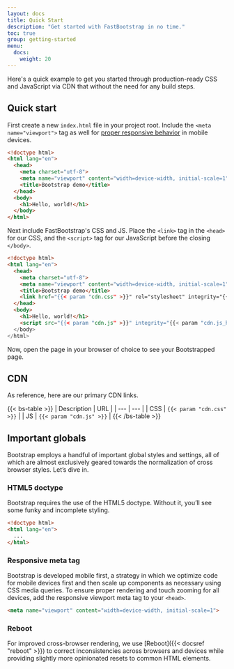 ```yaml
---
layout: docs
title: Quick Start
description: "Get started with FastBootstrap in no time."
toc: true
group: getting-started
menu:
  docs:   
    weight: 20
---
```


Here's a quick example to get you started through production-ready CSS and JavaScript via CDN that without the need for any build steps. 

## Quick start

First create a new `index.html` file in your project root. Include the `<meta name="viewport">` tag as well for [proper responsive behavior](https://developer.mozilla.org/en-US/docs/Web/HTML/Viewport_meta_tag) in mobile devices.

```html
<!doctype html>
<html lang="en">
  <head>
    <meta charset="utf-8">
    <meta name="viewport" content="width=device-width, initial-scale=1">
    <title>Bootstrap demo</title>
  </head>
  <body>
    <h1>Hello, world!</h1>
  </body>
</html>
```

Next include FastBootstrap's CSS and JS. Place the `<link>` tag in the `<head>` for our CSS, and the `<script>` tag for our JavaScript before the closing `</body>`.

```html
<!doctype html>
<html lang="en">
  <head>
    <meta charset="utf-8">
    <meta name="viewport" content="width=device-width, initial-scale=1">
    <title>Bootstrap demo</title>
    <link href="{{< param "cdn.css" >}}" rel="stylesheet" integrity="{{< param "cdn.css_hash" >}}" crossorigin="anonymous">
  </head>
  <body>
    <h1>Hello, world!</h1>
    <script src="{{< param "cdn.js" >}}" integrity="{{< param "cdn.js_hash" >}}" crossorigin="anonymous"></script>
  </body>
</html>
```

Now, open the page in your browser of choice to see your Bootstrapped page. 

## CDN 

As reference, here are our primary CDN links.

{{< bs-table >}}
| Description | URL |
| --- | --- |
| CSS | `{{< param "cdn.css" >}}` |
| JS | `{{< param "cdn.js" >}}` |
{{< /bs-table >}}

## Important globals 

Bootstrap employs a handful of important global styles and settings, all of which are almost exclusively geared towards the normalization of cross browser styles. Let’s dive in.

### HTML5 doctype 

Bootstrap requires the use of the HTML5 doctype. Without it, you’ll see some funky and incomplete styling.

```html
<!doctype html>
<html lang="en">
  ...
</html>
```

### Responsive meta tag 

Bootstrap is developed mobile first, a strategy in which we optimize code for mobile devices first and then scale up components as necessary using CSS media queries. To ensure proper rendering and touch zooming for all devices, add the responsive viewport meta tag to your `<head>`.

```html
<meta name="viewport" content="width=device-width, initial-scale=1">
```

### Reboot 

For improved cross-browser rendering, we use [Reboot]({{< docsref "reboot" >}}) to correct inconsistencies across browsers and devices while providing slightly more opinionated resets to common HTML elements.